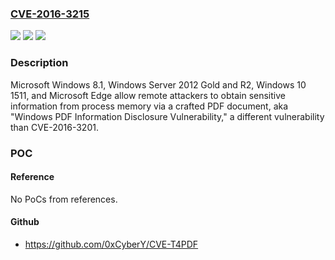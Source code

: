 ### [CVE-2016-3215](https://cve.mitre.org/cgi-bin/cvename.cgi?name=CVE-2016-3215)
![](https://img.shields.io/static/v1?label=Product&message=n%2Fa&color=blue)
![](https://img.shields.io/static/v1?label=Version&message=n%2Fa&color=blue)
![](https://img.shields.io/static/v1?label=Vulnerability&message=n%2Fa&color=brighgreen)

### Description

Microsoft Windows 8.1, Windows Server 2012 Gold and R2, Windows 10 1511, and Microsoft Edge allow remote attackers to obtain sensitive information from process memory via a crafted PDF document, aka "Windows PDF Information Disclosure Vulnerability," a different vulnerability than CVE-2016-3201.

### POC

#### Reference
No PoCs from references.

#### Github
- https://github.com/0xCyberY/CVE-T4PDF

